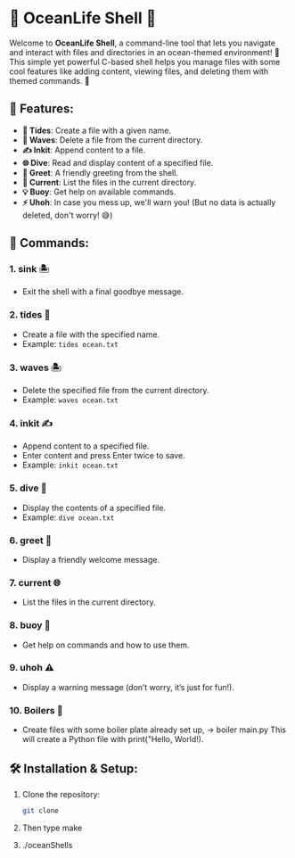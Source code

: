 # 🌊 **OceanLife Shell** 🐚

Welcome to **OceanLife Shell**, a command-line tool that lets you navigate and interact with files and directories in an ocean-themed environment! 🐋 This simple yet powerful C-based shell helps you manage files with some cool features like adding content, viewing files, and deleting them with themed commands. 🌟

## 🌟 **Features:**

- **🚢 Tides**: Create a file with a given name.
- **🌊 Waves**: Delete a file from the current directory.
- **✍️ Inkit**: Append content to a file.
- **🌐 Dive**: Read and display content of a specified file.
- **👋 Greet**: A friendly greeting from the shell.
- **🧭 Current**: List the files in the current directory.
- **💡 Buoy**: Get help on available commands.
- **⚡ Uhoh**: In case you mess up, we'll warn you! (But no data is actually deleted, don't worry! 😅)

## 📜 **Commands:**

### 1. **sink** 🏝️

- Exit the shell with a final goodbye message.

### 2. **tides <filename>** 📂

- Create a file with the specified name.
- Example: `tides ocean.txt`

### 3. **waves <filename>** 🏝️

- Delete the specified file from the current directory.
- Example: `waves ocean.txt`

### 4. **inkit <filename>** ✍️

- Append content to a specified file.
- Enter content and press Enter twice to save.
- Example: `inkit ocean.txt`

### 5. **dive <filename>** 📖

- Display the contents of a specified file.
- Example: `dive ocean.txt`

### 6. **greet** 🌟

- Display a friendly welcome message.

### 7. **current** 🌐

- List the files in the current directory.

### 8. **buoy** 💬

- Get help on commands and how to use them.

### 9. **uhoh** ⚠️

- Display a warning message (don’t worry, it’s just for fun!).

### 10. **Boilers** 📖

- Create files with some boiler plate already set up, -> boiler main.py
  This will create a Python file with print("Hello, World!).

## 🛠️ **Installation & Setup:**

1. Clone the repository:
   ```bash
   git clone
   ```
2. Then type
   make

3. ./oceanShells
